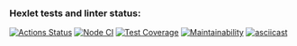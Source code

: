 ### Hexlet tests and linter status:
[![Actions Status](https://github.com/yarikus23/frontend-project-lvl2/workflows/hexlet-check/badge.svg)](https://github.com/yarikus23/frontend-project-lvl2/actions)
[![Node CI](https://github.com/yarikus23/frontend-project-lvl2/actions/workflows/nodejs.yml/badge.svg)](https://github.com/yarikus23/frontend-project-lvl2/actions/workflows/nodejs.yml)
[![Test Coverage](https://api.codeclimate.com/v1/badges/ceef1f9979684e9aeb1b/test_coverage)](https://codeclimate.com/github/yarikus23/frontend-project-lvl2/test_coverage)
[![Maintainability](https://api.codeclimate.com/v1/badges/ceef1f9979684e9aeb1b/maintainability)](https://codeclimate.com/github/yarikus23/frontend-project-lvl2/maintainability)
[![asciicast](https://asciinema.org/a/Z77drq6nMqVnJIYZHvPPcW4H1.svg)](https://asciinema.org/a/Z77drq6nMqVnJIYZHvPPcW4H1)
